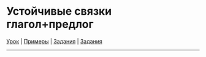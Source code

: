 # Устойчивые связки глагол+предлог

[Урок](https://youtu.be/VbFTchpm57s) | [Примеры](https://youtu.be/lrCi5CbNEjk) | [Задания](http://ok-tests.ru/unit-113-red/) | [Задания](http://okaudio.ru/grammar106-1)

---
